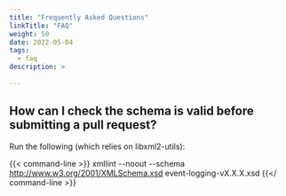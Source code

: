 ```yaml
---
title: "Frequently Asked Questions"
linkTitle: "FAQ"
weight: 50
date: 2022-05-04
tags: 
  - faq
description: >
  
---
```


## **How can I check the schema is valid before submitting a pull request?**

Run the following (which relies on libxml2-utils):

{{< command-line >}}
xmllint --noout --schema http://www.w3.org/2001/XMLSchema.xsd event-logging-vX.X.X.xsd
{{</ command-line >}}
